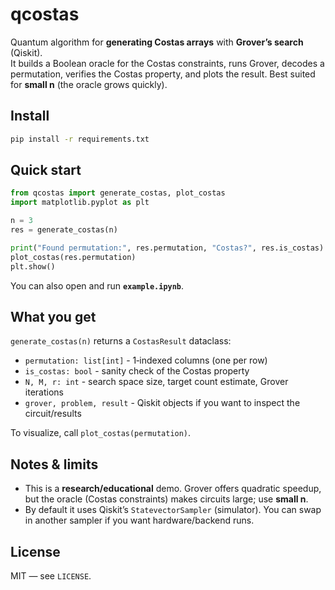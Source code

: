 # qcostas

Quantum algorithm for **generating Costas arrays** with **Grover’s search** (Qiskit).  
It builds a Boolean oracle for the Costas constraints, runs Grover, decodes a permutation, verifies the Costas property, and plots the result. Best suited for **small n** (the oracle grows quickly).

## Install

```bash
pip install -r requirements.txt
```

## Quick start

```python
from qcostas import generate_costas, plot_costas
import matplotlib.pyplot as plt

n = 3
res = generate_costas(n)

print("Found permutation:", res.permutation, "Costas?", res.is_costas)
plot_costas(res.permutation)
plt.show()
```

You can also open and run **`example.ipynb`**.

## What you get

`generate_costas(n)` returns a `CostasResult` dataclass:

- `permutation: list[int]` - 1‑indexed columns (one per row)
- `is_costas: bool` - sanity check of the Costas property
- `N, M, r: int` - search space size, target count estimate, Grover iterations
- `grover, problem, result` - Qiskit objects if you want to inspect the circuit/results

To visualize, call `plot_costas(permutation)`.

## Notes & limits

- This is a **research/educational** demo. Grover offers quadratic speedup, but the oracle (Costas constraints) makes circuits large; use **small n**.
- By default it uses Qiskit’s `StatevectorSampler` (simulator). You can swap in another sampler if you want hardware/backend runs.

## License

MIT — see `LICENSE`.
